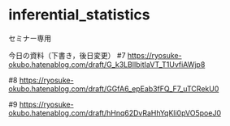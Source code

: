 # inferential_statistics
セミナー専用

今日の資料（下書き，後日変更）
#7 https://ryosuke-okubo.hatenablog.com/draft/G_k3LBlIbitIaVT_T1UvfiAWjp8

#8 https://ryosuke-okubo.hatenablog.com/draft/GGfA6_epEab3fFQ_F7_uTCRekU0

#9 https://ryosuke-okubo.hatenablog.com/draft/hHnq62DvRaHhYqKli0pVO5poeJ0
